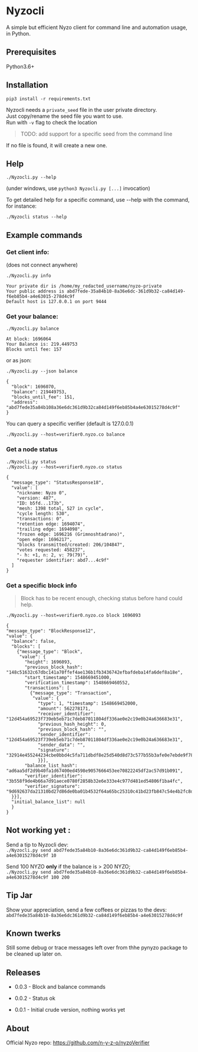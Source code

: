 # Nyzocli
A simple but efficient Nyzo client for command line and automation usage, in Python.

## Prerequisites

Python3.6+

## Installation

`pip3 install -r requirements.txt`

Nyzocli needs a `private_seed` file in the user private directory.      
Just copy/rename the seed file you want to use.  
Run with `-v` flag to check the location

> TODO: add support for a specific seed from the command line

If no file is found, it will create a new one.

## Help

`./Nyzocli.py --help`

(under windows, use `python3 Nyzocli.py [...]` invocation)

To get detailed help for a specific command, use --help with the command, for instance:

`./Nyzocli status --help`

## Example commands

### Get client info:

(does not connect anywhere)

`./Nyzocli.py info`

```
Your private dir is /home/my_redacted_username/nyzo-private
Your public address is abd7fede-35a84b10-8a36e6dc-361d9b32-ca84d149-f6eb85b4-a4e63015-278d4c9f
Default host is 127.0.0.1 on port 9444
```

### Get your balance:
  
`./Nyzocli.py balance`

```
At block: 1696064
Your Balance is: 219.449753
Blocks until fee: 157
```

or as json:

`./Nyzocli.py --json balance`

```
{
  "block": 1696070, 
  "balance": 219449753, 
  "blocks_until_fee": 151, 
  "address": "abd7fede35a84b108a36e6dc361d9b32ca84d149f6eb85b4a4e63015278d4c9f"
}
```

You can query a specific verifier (default is 127.0.0.1)

`./Nyzocli.py --host=verifier0.nyzo.co balance`


### Get a node status

`./Nyzocli.py status`  
`./Nyzocli.py --host=verifier0.nyzo.co status`

```
{
  "message_type": "StatusResponse18", 
  "value": [
    "nickname: Nyzo 0", 
    "version: 487", 
    "ID: b5fd...173b", 
    "mesh: 1398 total, 527 in cycle", 
    "cycle length: 530", 
    "transactions: 0", 
    "retention edge: 1694074", 
    "trailing edge: 1694098", 
    "frozen edge: 1696216 (Grimnoshtadrano)", 
    "open edge: 1696217", 
    "blocks transmitted/created: 206/104847", 
    "votes requested: 458237", 
    "- h: +1, n: 2, v: 79(79)", 
    "requester identifier: abd7...4c9f"
  ]
}
```

### Get a specific block info

> Block has to be recent enough, checking status before hand could help.

`./Nyzocli.py --host=verifier0.nyzo.co block 1696093` 

```
{
"message_type": "BlockResponse12", 
"value": {
  "balance": false, 
  "blocks": [
    {"message_type": "Block", 
     "value": {
       "height": 1696093, 
       "previous_block_hash": "148c51632c67dbc141a70ffef4ae136b1fb3436742efbafdeba14fa6def8a18e", 
       "start_timestamp": 1548669451000, 
       "verification_timestamp": 1548669460552, 
       "transactions": [
         {"message_type": "Transaction", 
          "value": {
            "type": 1, "timestamp": 1548669452000, 
            "amount": 562278171, 
            "receiver_identifier": "12d454a69523f739eb5eb71c7deb87011804df336ae0e2c19e0b24a636683e31", 
            "previous_hash_height": 0, 
            "previous_block_hash": "", 
            "sender_identifier": "12d454a69523f739eb5eb71c7deb87011804df336ae0e2c19e0b24a636683e31", 
            "sender_data": "", 
            "signature": "32914e455244234cbe0bbd4c5fa711dbdf8e25d540d8d73c577b55b3afe0e7ebde9f7848e4656444f8ec2d7f8373cd5c175a5050ed3d83b300ad5062d9e23006"
            }}], 
       "balance_list_hash": "ad6aa5df2d9b40fa1d67400ed4598e9057666453ee70822245df2ac57d91b091", 
       "verifier_identifier": "3b558f9de4b66a7d91aece0780f2858b32e6e333e4c977d481ed54806f1ba4fc", 
       "verifier_signature": "9d692637da21310bd27d86de0ba01b4532f64a65bc25310c41bd23fb847c54e4b2fc8ddd7dfc139ca2f04a36acfd5849a897f89c06b6db5441e72db20ad34406"
  }}], 
  "initial_balance_list": null
  }
}
```

## Not working yet :

Send a tip to Nyzocli dev:  
`./Nyzocli.py send abd7fede35a84b10-8a36e6dc361d9b32-ca84d149f6eb85b4-a4e63015278d4c9f 10`


Send 100 NYZO **only** if the balance is > 200 NYZO;  
`./Nyzocli.py send abd7fede35a84b10-8a36e6dc361d9b32-ca84d149f6eb85b4-a4e63015278d4c9f 100 200`  


## Tip Jar

Show your appreciation, send a few coffees or pizzas to the devs:  
`abd7fede35a84b10-8a36e6dc361d9b32-ca84d149f6eb85b4-a4e63015278d4c9f`


## Known twerks

Still some debug or trace messages left over from thhe pynyzo package to be cleaned up later on.

## Releases

* 0.0.3 - Block and balance commands

* 0.0.2 - Status ok

* 0.0.1 - Initial crude version, nothing works yet


## About

Official Nyzo repo: https://github.com/n-y-z-o/nyzoVerifier
